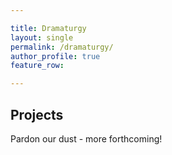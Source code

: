 ```yaml
---

title: Dramaturgy
layout: single
permalink: /dramaturgy/
author_profile: true
feature_row:

---
```


## Projects

Pardon our dust - more forthcoming!
